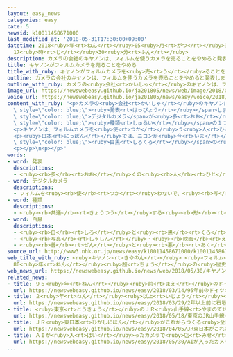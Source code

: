 ```yaml
---
layout: easy_news
categories: easy
cate: 5
newsid: k10011458671000
last_modified_at: '2018-05-31T17:30:00+09:00'
datetime: 2018<ruby>年<rt>ねん</rt></ruby>05<ruby>月<rt>がつ</rt></ruby>31<ruby>日<rt>にち</rt></ruby>
  17<ruby>時<rt>じ</rt></ruby>30<ruby>分<rt>ふん</rt></ruby>
description: カメラの会社のキヤノンは、フィルムを使うカメラを売ることをやめると発表しました。
title: キヤノンがフィルムカメラを売ることをやめる
title_with_ruby: キヤノンがフィルムカメラを<ruby>売<rt>う</rt></ruby>ることをやめる
outline: カメラの会社のキヤノンは、フィルムを使うカメラを売ることをやめると発表しました。
outline_with_ruby: カメラの<ruby>会社<rt>かいしゃ</rt></ruby>のキヤノンは、フィルムを<ruby>使<rt>つか</rt></ruby>うカメラを<ruby>売<rt>う</rt></ruby>ることをやめると<ruby>発表<rt>はっぴょう</rt></ruby>しました。
image_url: https://newswebeasy.github.io/ja201805/news/web/image/2018/05/30/K10011458671_1805302002_1805302006_01_02.jpg
voice_url: https://newswebeasy.github.io/ja201805/news/easy/voice/2018/05/31/k10011458671000.mp4
content_with_ruby: "<p>カメラの<ruby>会社<rt>かいしゃ</rt></ruby>のキヤノンは、フィルムを<ruby>使<rt>つか</rt></ruby>うカメラを<ruby>売<rt>う</rt></ruby>ることをやめると<span\
  \ style=\"color: blue;\"><ruby>発表<rt>はっぴょう</rt></ruby></span>しました。</p>\n<p>キヤノンは<ruby>会社<rt>かいしゃ</rt></ruby>ができた１９３７<ruby>年<rt>ねん</rt></ruby>からずっとフィルムカメラを<ruby>売<rt>う</rt></ruby>ってきました。しかし、<ruby>最近<rt>さいきん</rt></ruby>は<span\
  \ style=\"color: blue;\">デジタルカメラ</span>が<ruby>多<rt>おお</rt></ruby>くなって、キヤノンのフィルムカメラは「ＥＯＳー１ｖ」という<span\
  \ style=\"color: blue;\"><ruby>種類<rt>しゅるい</rt></ruby></span>の１つだけになっていました。</p>\n\
  <p>キヤノンは、フィルムカメラを<ruby>使<rt>つか</rt></ruby>う<ruby>人<rt>ひと</rt></ruby>が<ruby>少<rt>すく</rt></ruby>なくなって、<ruby>売<rt>う</rt></ruby>り<ruby>続<rt>つづ</rt></ruby>けることが<ruby>難<rt>むずか</rt></ruby>しくなったと<ruby>言<rt>い</rt></ruby>っています。</p>\n\
  <p><ruby>日本<rt>にっぽん</rt></ruby>では、ニコンが<ruby>今<rt>いま</rt></ruby>もフィルムカメラを<ruby>売<rt>う</rt></ruby>り<ruby>続<rt>つづ</rt></ruby>けています。<ruby>富士<rt>ふじ</rt></ruby>フイルムは<span\
  \ style=\"color: blue;\"><ruby>白黒<rt>しろくろ</rt></ruby></span>の<ruby>写真<rt>しゃしん</rt></ruby>のフィルムを<ruby>売<rt>う</rt></ruby>ることを<ruby>今年<rt>ことし</rt></ruby>１０<ruby>月<rt>がつ</rt></ruby>でやめると<ruby>言<rt>い</rt></ruby>っています。</p>\n\
  <p></p>\n<p></p>"
words:
- word: 発表
  descriptions:
  - <ruby><rb>多</rb><rt>おお</rt></ruby>くの<ruby><rb>人</rb><rt>ひと</rt></ruby>に<ruby><rb>広</rb><rt>ひろ</rt></ruby>く<ruby><rb>知</rb><rt>し</rt></ruby>らせること。
- word: デジタルカメラ
  descriptions:
  - フィルムを<ruby><rb>使</rb><rt>つか</rt></ruby>わないで、<ruby><rb>写</rb><rt>うつ</rt></ruby>したものを<ruby><rb>特別</rb><rt>とくべつ</rt></ruby>な<ruby><rb>信号</rb><rt>しんごう</rt></ruby>に<ruby><rb>変</rb><rt>か</rt></ruby>えて、<ruby><rb>記録</rb><rt>きろく</rt></ruby>できるようにしたカメラ。デジカメ。
- word: 種類
  descriptions:
  - <ruby><rb>共通</rb><rt>きょうつう</rt></ruby>する<ruby><rb>形</rb><rt>かたち</rt></ruby>や<ruby><rb>性質</rb><rt>せいしつ</rt></ruby>によって<ruby><rb>分</rb><rt>わ</rt></ruby>けたもの。
- word: 白黒
  descriptions:
  - <ruby><rb>白</rb><rt>しろ</rt></ruby>と<ruby><rb>黒</rb><rt>くろ</rt></ruby>。
  - <ruby><rb>写真</rb><rt>しゃしん</rt></ruby>・<ruby><rb>映画</rb><rt>えいが</rt></ruby>などで、<ruby><rb>白</rb><rt>しろ</rt></ruby>と<ruby><rb>黒</rb><rt>くろ</rt></ruby>だけの<ruby><rb>色</rb><rt>いろ</rt></ruby>のもの。
  - <ruby><rb>善</rb><rt>ぜん</rt></ruby>と<ruby><rb>悪</rb><rt>あく</rt></ruby>。<ruby><rb>無罪</rb><rt>むざい</rt></ruby>と<ruby><rb>有罪</rb><rt>ゆうざい</rt></ruby>。
source_url: http://www3.nhk.or.jp/news/easy/k10011458671000/k10011458671000.html
web_title_with_ruby: <ruby>キヤノン<rt>きやのん</rt></ruby> <ruby>フィルム<rt>ふぃるむ</rt></ruby><ruby>カメラ<rt>かめら</rt></ruby><ruby>販売<rt>はんばい</rt></ruby><ruby>終了<rt>しゅうりょう</rt></ruby>
  80<ruby>年<rt>ねん</rt></ruby><ruby>超<rt>ちょう</rt></ruby>の<ruby>歴史<rt>れきし</rt></ruby>に<ruby>幕<rt>まく</rt></ruby>
web_news_url: https://newswebeasy.github.io/news/web/2018/05/30/キヤノン-フィルムカメラ販売終了-80年超の歴史に幕
related_news:
- title: ９５<ruby>年<rt>ねん</rt></ruby><ruby>前<rt>まえ</rt></ruby>のドイツのカメラが３<ruby>億<rt>おく</rt></ruby><ruby>円<rt>えん</rt></ruby><ruby>以上<rt>いじょう</rt></ruby>になる
  url: https://newswebeasy.github.io/news/easy/2018/03/14/95年前のドイツのカメラが3億円以上になる
- title: ２<ruby>年<rt>ねん</rt></ruby><ruby>以上<rt>いじょう</rt></ruby><ruby>前<rt>まえ</rt></ruby>に<ruby>石垣島<rt>いしがきじま</rt></ruby>でなくしたカメラが<ruby>台湾<rt>たいわん</rt></ruby>で<ruby>見<rt>み</rt></ruby>つかる
  url: https://newswebeasy.github.io/news/easy/2018/03/29/2年以上前に石垣島でなくしたカメラが台湾で見つかる
- title: <ruby>東京<rt>とうきょう</rt></ruby>のＪＲ<ruby>山手線<rt>やまのてせん</rt></ruby>　１９<ruby>日<rt>にち</rt></ruby>からカメラがついた<ruby>車両<rt>しゃりょう</rt></ruby>が<ruby>走<rt>はし</rt></ruby>る
  url: https://newswebeasy.github.io/news/easy/2018/05/18/東京のJR山手線-19日からカメラがついた車両が走る
- title: ＪＲ<ruby>東日本<rt>ひがしにほん</rt></ruby>がこれからつくる<ruby>全部<rt>ぜんぶ</rt></ruby>の<ruby>電車<rt>でんしゃ</rt></ruby>にカメラを<ruby>付<rt>つ</rt></ruby>ける
  url: https://newswebeasy.github.io/news/easy/2018/04/05/JR東日本がこれからつくる全部の電車にカメラを付ける
- title: ＡＩが<ruby>入<rt>はい</rt></ruby>ったカメラで<ruby>店<rt>みせ</rt></ruby>の<ruby>品物<rt>しなもの</rt></ruby>を<ruby>盗<rt>ぬす</rt></ruby>まれないようにする
  url: https://newswebeasy.github.io/news/easy/2018/05/30/AIが入ったカメラで店の品物を盗まれないようにする
...
```

